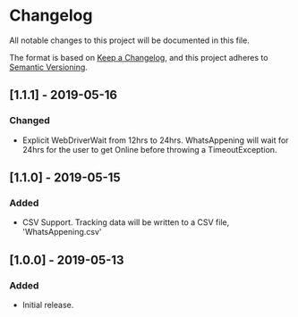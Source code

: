 # Changelog
All notable changes to this project will be documented in this file.

The format is based on [Keep a Changelog](https://keepachangelog.com/en/1.0.0/),
and this project adheres to [Semantic Versioning](https://semver.org/spec/v2.0.0.html).

## [1.1.1] - 2019-05-16
### Changed
- Explicit WebDriverWait from 12hrs to 24hrs. WhatsAppening will wait for 24hrs for the user to get Online before throwing a TimeoutException.

## [1.1.0] - 2019-05-15
### Added
- CSV Support. Tracking data will be written to a CSV file, 'WhatsAppening.csv'

## [1.0.0] - 2019-05-13
### Added
- Initial release.